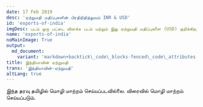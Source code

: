 ```yaml
---
date: 17 Feb 2019
desc: 'ஏற்றுமதி மதிப்புகளின் பிரதிநிதித்துவம் INR & USD'
id: 'exports-of-india'
imgDesc: படம் ஒரு பட்டை விளக்க படம் மற்றும் இது ஏற்றுமதி மதிப்புகளை (USD) குறிக்கிறது
name: 'exports-of-india'
noMainImage: True
output:
  md_document:
    variant: 'markdown+backtick\_code\_blocks-fenced\_code\_attributes-header\_attributes'
title: இந்தியாவின் ஏற்றுமதி
trans: 'இந்தியாவின்-ஏற்றுமதி'
altLang: true
---
```


இந்த தரவு தமிழில் மொழி மாற்றம் செய்யப்படவில்லை. விரைவில் மொழி மாற்றம் செய்யப்படும்.